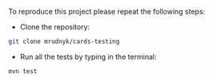 To reproduce this project please repeat the following steps:

* Clone the repository:
```sh
git clone mrudnyk/cards-testing
```
* Run all the tests by typing in the terminal:
```sh
mvn test
```